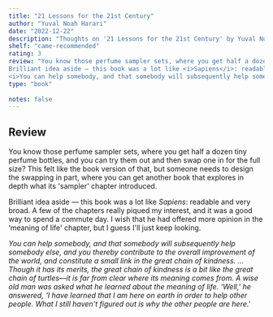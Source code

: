 ```yaml
---
title: "21 Lessons for the 21st Century"
author: "Yuval Noah Harari"
date: "2022-12-22"
description: "Thoughts on '21 Lessons for the 21st Century' by Yuval Noah Harari."
shelf: "came-recommended"
rating: 3
review: "You know those perfume sampler sets, where you get half a dozen tiny perfume bottles, and you can try them out and then swap one in for the full size? This felt like the book version of that, but someone needs to design the swapping in part, where you can get another book that explores in depth what its 'sampler' chapter introduced.<br/><br/>
Brilliant idea aside — this book was a lot like <i>Sapiens</i>: readable and very broad. A few of the chapters really piqued my interest, and it was a good way to spend a commute day. I wish that he had offered more opinion in the ‘meaning of life' chapter, but I guess I'll just keep looking.<br/><br/>
<i>You can help somebody, and that somebody will subsequently help somebody else, and you thereby contribute to the overall improvement of the world, and constitute a small link in the great chain of kindness. … Though it has its merits, the great chain of kindness is a bit like the great chain of turtles—it is far from clear where its meaning comes from. A wise old man was asked what he learned about the meaning of life. ‘Well,' he answered, ‘I have learned that I am here on earth in order to help other people. What I still haven't figured out is why the other people are here.'</i>"
type: "book"
 
notes: false
---
```


## Review

You know those perfume sampler sets, where you get half a dozen tiny perfume bottles, and you can try them out and then swap one in for the full size? This felt like the book version of that, but someone needs to design the swapping in part, where you can get another book that explores in depth what its 'sampler' chapter introduced.

Brilliant idea aside — this book was a lot like _Sapiens_: readable and very broad. A few of the chapters really piqued my interest, and it was a good way to spend a commute day. I wish that he had offered more opinion in the ‘meaning of life' chapter, but I guess I'll just keep looking.

_You can help somebody, and that somebody will subsequently help somebody else, and you thereby contribute to the overall improvement of the world, and constitute a small link in the great chain of kindness. … Though it has its merits, the great chain of kindness is a bit like the great chain of turtles—it is far from clear where its meaning comes from. A wise old man was asked what he learned about the meaning of life. ‘Well,' he answered, ‘I have learned that I am here on earth in order to help other people. What I still haven't figured out is why the other people are here.'_
